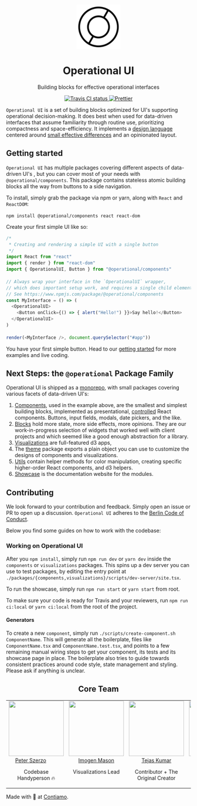 <div align="center">
  <img width="120" height="120" src="/packages/showcase/static/favicons/__original.png" alt="Operational UI Logo">
  <h1>Operational UI</h1>
  <p>Building blocks for effective operational interfaces</p>
  <a href="https://travis-ci.org/Contiamo/operational-ui" target="_blank">
    <img src="https://img.shields.io/travis/Contiamo/operational-ui.svg" alt="Travis CI status">
  </a>
  <a href="https://github.com/prettier/prettier" target="_blank">
    <img src="https://img.shields.io/badge/code_style-prettier-ff69b4.svg?style=flat-square" alt="Prettier">
  </a>
</div>

<!-- separator -->

`Operational UI` is a set of building blocks optimized for UI's supporting operational decision-making. It does best when used for data-driven interfaces that assume familiarity through routine use, prioritizing compactness and space-efficiency. It implements a [design language](https://ui.contiamo.com/docs/design-guidelines) centered around [small effective differences](https://twitter.com/edwardtufte/status/450076034759524352) and an opinionated layout.

## Getting started

`Operational UI` has multiple packages covering different aspects of data-driven UI's , but you can cover most of your needs with `@operational/components`. This package contains stateless atomic building blocks all the way from buttons to a side navigation.

To install, simply grab the package via npm or yarn, along with `React` and `ReactDOM`:

`npm install @operational/components react react-dom`

Create your first simple UI like so:

```javascript
/*
 * Creating and rendering a simple UI with a single button
 */
import React from "react"
import { render } from "react-dom"
import { OperationalUI, Button } from "@operational/components"

// Always wrap your interface in the `OperationalUI` wrapper, 
// which does important setup work, and requires a single child element.
// See https://www.npmjs.com/package/@operational/components
const MyInterface = () => (
  <OperationalUI>
    <Button onClick={() => { alert("Hello!") }}>Say hello!</Button>
  </OperationalUI>
)

render(<MyInterface />, document.querySelector("#app"))
```

You have your first simple button. Head to our [getting started](https://ui.contiamo.com/getting-started) for more examples and live coding.

## Next Steps: the `@operational` Package Family

Operational UI is shipped as a [monorepo](https://danluu.com/monorepo/), with small packages covering various facets of data-driven UI's:
1. [Components](https://ui.contiamo.com/components), used in the example above, are the smallest and simplest building blocks, implemented as presentational, [controlled](https://reactjs.org/docs/forms.html#controlled-components) React components. Buttons, input fields, modals, date pickers, and the like.
1. [Blocks](https://ui.contiamo.com/blocks) hold more state, more side effects, more opinions. They are our work-in-progress selection of widgets that worked well with client projects and which seemed like a good enough abstraction for a library.
1. [Visualizations](https://ui.contiamo.com/visualizations) are full-featured d3 apps, 
1. The [theme](https://github.com/Contiamo/operational-ui/tree/master/packages/theme) package exports a plain object you can use to customize the designs of components and visualizations.
1. [Utils](https://github.com/Contiamo/operational-ui/tree/master/packages/utils) contain helper methods for color manipulation, creating specific higher-order React components, and d3 helpers.
1. [Showcase](https://github.com/Contiamo/operational-ui/tree/master/packages/showcase) is the documentation website for the modules.

## Contributing

We look forward to your contribution and feedback. Simply open an issue or PR to open up a discussion. `Operational UI` adheres to the [Berlin Code of Conduct](http://berlincodeofconduct.org).

Below you find some guides on how to work with the codebase:

### Working on Operational UI

After you `npm install`, simply run `npm run dev` or `yarn dev` inside the `components` or `visualizations` packages. This spins up a dev server you can use to test packages, by editing the entry point at `./packages/{components,visualizations}/scripts/dev-server/site.tsx`.

To run the showcase, simply run `npm run start` or `yarn start` from root. 

To make sure your code is ready for Travis and your reviewers, run `npm run ci:local` or `yarn ci:local` from the root of the project.

#### Generators

To create a new `component`, simply run `./scripts/create-component.sh ComponentName`. This will generate all the boilerplate, files like `ComponentName.tsx` and `ComponentName.test.tsx`, and points to a few remaining manual wiring steps to get your component, its tests and its showcase page in place. The boilerplate also tries to guide towards consistent practices around code style, state management and styling. Please ask if anything is unclear.

<!-- separator -->

<h2 align="center">Core Team</h2>

<table>
  <tbody>
    <tr>
      <td align="center" valign="top">
        <img width="150" height="150" src="https://github.com/peterszerzo.png?s=150">
        <br>
        <a href="https://github.com/peterszerzo">Peter Szerzo</a>
        <p>Codebase Handyperson 🔥</p>
      </td>
      <td align="center" width="20%" valign="top">
        <img width="150" height="150" src="https://github.com/ImogenF.png?s=150">
        <br>
        <a href="https://github.com/ImogenF">Imogen Mason</a>
        <p>Visualizations Lead</p>
      </td>
      <td align="center" valign="top">
        <img width="150" height="150" src="https://github.com/TejasQ.png?s=150">
        <br>
        <a href="https://github.com/TejasQ">Tejas Kumar</a>
        <p>Contributor + The Original Creator</p>
      </td>
      <td align="center" valign="top">
        <img width="150" height="150" src="https://github.com/micha-f.png?s=150">
        <br>
        <a href="https://github.com/micha-f">Michael Franzkowiak</a>
        <p>Contributor</p>
      </td>
     </tr>
  </tbody>
</table>

Made with 🌵 at [Contiamo](https://contiamo.com).
